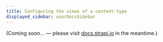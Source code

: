 ```yaml
---
title: Configuring the views of a content-type
displayed_sidebar: userDocsSidebar
---
```


(Coming soon… — please visit [docs.strapi.io](https://docs.strapi.io/user-docs/latest/content-manager/configuring-view-of-content-type.html) in the meantime.)

